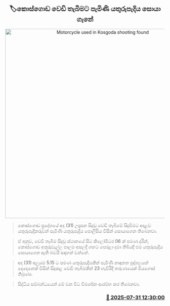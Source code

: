 <p align='center'><b><h2 align='center' title='Motorcycle used in Kosgoda shooting found'>🏷කොස්ගොඩ වෙඩි තැබීමට පැමිණි යතුරුපැදිය සොයා ගැනේ</h2></b></p>
<p align='center'><img src='https://helakuru.sgp1.cdn.digitaloceanspaces.com/esana/images/lib/kosgoda-bike-hj-1.jpg' width='600' alt='Motorcycle used in Kosgoda shooting found'></p>

> කොස්ගොඩ ප්‍රදේශයේ අද (31) උදෑසන සිදුවූ වෙඩි තැබීමේ සිදුවීමට අදාළව යතුරුපැදිකරුවන් පැමිණි යතුරුපැදිය පොලිසිය විසින් සොයාගෙන තිබෙනවා.

> ඒ අනුව, වෙඩි තැබීම සිදුවූ ස්ථානයේ සිට කිලෝමීටර 06 ක් පමණ දුරින්, කොස්ගොඩ අතුරුවැල්ල පාලම අසලදී ගඟට පෙරළා දමා තිබියදී එම යතුරුපැදිය සොයාගෙන ඇති බවයි සඳහන් වන්නේ.

> අද (31) අලුයම 5.15 ට පමණ යතුරුපැදියකින් පැමිණි නාඳුනන පුද්ගලයන් දෙදෙනෙක් විසින් සිදුකළ වෙඩි තැබීමකින් 23 හැවිරිදි තරුණයෙක් මියගොස් තිබුණා.

> සිද්ධිය සම්බන්ධයෙන් මේ වන විට විමර්ශන ආරම්භ කර තිබෙනවා.



<h3 align='right'><a href='https://www.helakuru.lk/esana/p/112323/'>📅 2025-07-31 12:30:00</a></h3>
